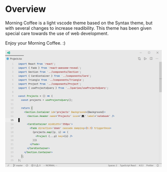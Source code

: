 # Overview

Morning Coffee is a light vscode theme based on the Syntax theme, but with several changes to increase readibility. This theme has been given special care towards the use of web development.

Enjoy your Morning Coffee. :)

![](screenshot.png)
